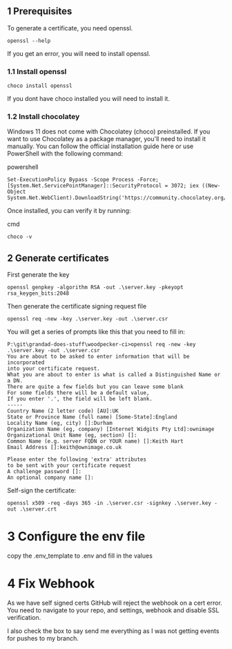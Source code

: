 ## 1 Prerequisites
To generate a certificate, you need openssl.
```shell
openssl --help
```
If you get an error, you will need to install openssl.

### 1.1 Install openssl
```shell
choco install openssl
```
If you dont have choco installed you will need to install it.

### 1.2 Install chocolatey 
Windows 11 does not come with Chocolatey (choco) preinstalled. If you want to use Chocolatey as a package manager, you'll need to install it manually. You can follow the official installation guide here or use PowerShell with the following command:

powershell
```
Set-ExecutionPolicy Bypass -Scope Process -Force; [System.Net.ServicePointManager]::SecurityProtocol = 3072; iex ((New-Object System.Net.WebClient).DownloadString('https://community.chocolatey.org/install.ps1'))
```
Once installed, you can verify it by running:

cmd
```
choco -v
```
## 2 Generate certificates
First generate the key
```shell
openssl genpkey -algorithm RSA -out .\server.key -pkeyopt rsa_keygen_bits:2048

```
Then generate the certificate signing request file
```shell
openssl req -new -key .\server.key -out .\server.csr
```
You will get a series of prompts like this that you need to fill in:
```
P:\git\grandad-does-stuff\woodpecker-ci>openssl req -new -key .\server.key -out .\server.csr
You are about to be asked to enter information that will be incorporated
into your certificate request.
What you are about to enter is what is called a Distinguished Name or a DN.
There are quite a few fields but you can leave some blank
For some fields there will be a default value,
If you enter '.', the field will be left blank.
-----
Country Name (2 letter code) [AU]:UK
State or Province Name (full name) [Some-State]:England
Locality Name (eg, city) []:Durham
Organization Name (eg, company) [Internet Widgits Pty Ltd]:ownimage
Organizational Unit Name (eg, section) []:
Common Name (e.g. server FQDN or YOUR name) []:Keith Hart
Email Address []:keith@ownimage.co.uk

Please enter the following 'extra' attributes
to be sent with your certificate request
A challenge password []:
An optional company name []:
```

Self-sign the certificate:  
```shell
openssl x509 -req -days 365 -in .\server.csr -signkey .\server.key -out .\server.crt
```

# 3 Configure the env file
copy the .env_template to .env and fill in the values

# 4 Fix Webhook

As we have self signed certs GitHub will reject the webhook on a cert error.
You  need to navigate to your repo, and settings, webhook and disable SSL verification.

I also check the box to say send me everything as I was not getting events for pushes to my branch.
